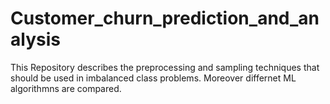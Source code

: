 # Customer_churn_prediction_and_analysis
This Repository describes the preprocessing and sampling techniques that should be used in imbalanced class problems. Moreover differnet ML algorithmns are compared.
